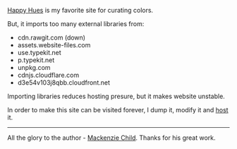 [Happy Hues](https://www.happyhues.co/) is my favorite site for curating colors.

But, it imports too many external libraries from:
+ cdn.rawgit.com (down)
+ assets.website-files.com
+ use.typekit.net
+ p.typekit.net
+ unpkg.com
+ cdnjs.cloudflare.com
+ d3e54v103j8qbb.cloudfront.net

Importing libraries reduces hosting presure, but it makes website unstable.

In order to make this site can be visited forever, I dump it, modify it and [host](https://c4710n.github.io/archived-happy-hues/) it.

---

All the glory to the author - [Mackenzie Child](https://www.mackenziechild.me/). Thanks for his great work.
